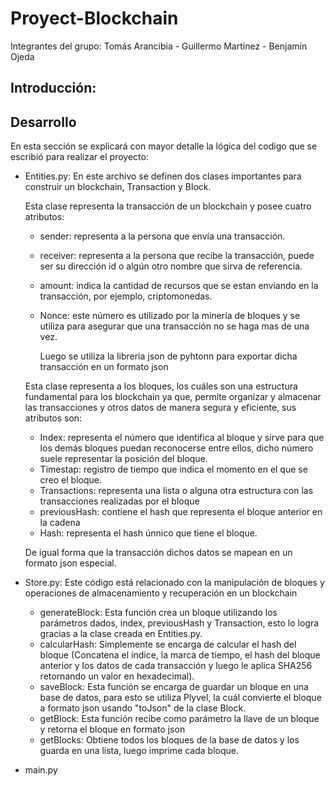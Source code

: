 # Proyect-Blockchain
Integrantes del grupo: Tomás Arancibia - Guillermo Martínez - Benjamín Ojeda

## Introducción:

## Desarrollo
En esta sección se explicará con mayor detalle la lógica del codigo que se escribió para realizar el proyecto:

* Entities.py: En este archivo se definen dos clases importantes para construir un blockchain, Transaction y Block.
  
  Esta clase representa la transacción de un blockchain y posee cuatro atributos:
  
  * sender: representa a la persona que envía una transacción.
  * receiver: representa a la persona que recibe la transacción, puede ser su dirección id o algún otro nombre que sirva de referencia.
  * amount: indica la cantidad de recursos que se estan enviando en la transacción, por ejemplo, criptomonedas.
  * Nonce: este número es utilizado por la minería de bloques y se utiliza para asegurar que una transacción no se haga mas de una vez.

    Luego se utiliza la libreria json de pyhtonn para exportar dicha transacción en un formato json
  
  Esta clase representa a los bloques, los cuáles son una estructura fundamental para los blockchain ya que, permite organizar y almacenar las transacciones y otros datos de manera segura y eficiente, sus atributos son:
  
  * Index: representa el número que identifica al bloque y sirve para que los demás bloques puedan reconocerse entre ellos, dicho número suele representar la posición del bloque.
  * Timestap: registro de tiempo que indica el momento en el que se creo el bloque.
  * Transactions: representa una lista o alguna otra estructura con las transacciones realizadas por el bloque
  * previousHash: contiene el hash que representa el bloque anterior en la cadena
  * Hash: representa el hash únnico que tiene el bloque.

  De igual forma que la transacción dichos datos se mapean en un formato json especial.

* Store.py: Este código está relacionado con la manipulación de bloques y operaciones de almacenamiento y recuperación en un blockchain

  * generateBlock: Esta función crea un bloque utilizando los parámetros dados, index, previousHash y Transaction, esto lo logra gracias a la clase creada en Entities.py.
  * calcularHash: Simplemente se encarga de calcular el hash del bloque (Concatena el índice, la marca de tiempo, el hash del bloque anterior y los datos de cada transacción y luego le aplica SHA256 retornando un valor en hexadecimal).
  * saveBlock: Esta función se encarga de guardar un bloque en una base de datos, para esto se utiliza Plyvel, la cuál convierte el bloque a formato json usando "toJson" de la clase Block.
  * getBlock: Esta función recibe como parámetro la llave de un bloque y retorna el bloque en formato json
  * getBlocks: Obtiene todos los bloques de la base de datos y los guarda en una lista, luego imprime cada bloque.

* main.py
